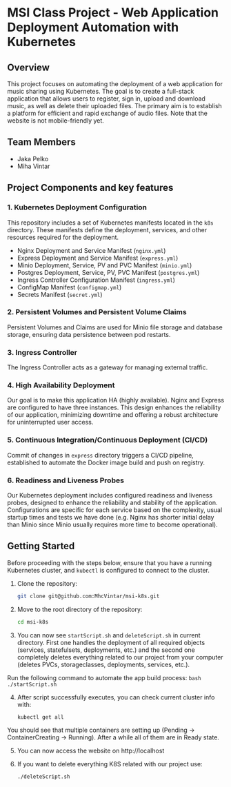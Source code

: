 # MSI Class Project - Web Application Deployment Automation with Kubernetes

## Overview
This project focuses on automating the deployment of a web application for music sharing using Kubernetes. The goal is to create a full-stack application that allows users to register, sign in, upload and download music, as well as delete their uploaded files. The primary aim is to establish a platform for efficient and rapid exchange of audio files. Note that the website is not mobile-friendly yet.

## Team Members
- Jaka Pelko
- Miha Vintar

## Project Components and key features

### 1. Kubernetes Deployment Configuration

This repository includes a set of Kubernetes manifests located in the `k8s` directory. These manifests define the deployment, services, and other resources required for the deployment.

- Nginx Deployment and Service Manifest (`nginx.yml`)
- Express Deployment and Service Manifest (`express.yml`)
- Minio Deployment, Service, PV and PVC Manifest (`minio.yml`)
- Postgres Deployment, Service, PV, PVC Manifest (`postgres.yml`)
- Ingress Controller Configuration Manifest (`ingress.yml`)
- ConfigMap Manifest (`configmap.yml`)
- Secrets Manifest (`secret.yml`)

### 2. Persistent Volumes and Persistent Volume Claims
Persistent Volumes and Claims are used for Minio file storage and database storage, ensuring data persistence between pod restarts.

### 3. Ingress Controller
The Ingress Controller acts as a gateway for managing external traffic.

### 4. High Availability Deployment
Our goal is to make this application HA (highly available). Nginx and Express are configured to have three instances. This design enhances the reliability of our application, minimizing downtime and offering a robust architecture for uninterrupted user access.


### 5. Continuous Integration/Continuous Deployment (CI/CD)
Commit of changes in `express` directory triggers a CI/CD pipeline, established to automate the Docker image build and push on registry.

### 6. Readiness and Liveness Probes

Our Kubernetes deployment includes configured readiness and liveness probes, designed to enhance the reliability and stability of the application. Configurations are specific for each service based on the complexity, usual startup times and tests we have done (e.g. Nginx has shorter initial delay than Minio since Minio usually requires more time to become operational).

## Getting Started
Before proceeding with the steps below, ensure that you have a running Kubernetes cluster, and `kubectl` is configured to connect to the cluster.

1. Clone the repository:

    ```bash
    git clone git@github.com:MhcVintar/msi-k8s.git
    ```

2. Move to the root directory of the repository:

    ```bash
    cd msi-k8s
    ```

3. You can now see `startScript.sh` and `deleteScript.sh` in current directory. First one handles the deployment of all required objects (services, statefulsets, deployments, etc.) and the second one completely deletes everything related to our project from your computer (deletes PVCs, storageclasses, deployments, services, etc.).

  Run the following command to automate the app build process:
    ```bash
    ./startScript.sh
    ```

4. After script successfully executes, you can check current cluster info with:
    ```bash
    kubectl get all
    ```

  You should see that multiple containers are setting up (Pending -> ContainerCreating -> Running). After a while all of them are in Ready state.

5. You can now access the website on http://localhost

6. If you want to delete everything K8S related with our project use: 
    ```bash
    ./deleteScript.sh
    ```
